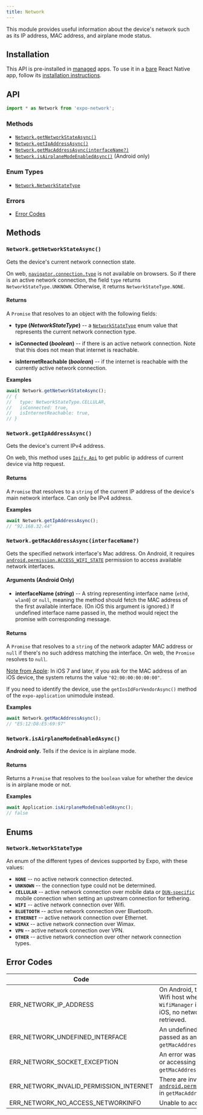 ```yaml
---
title: Network
---
```


This module provides useful information about the device's network such as its IP address, MAC address, and airplane mode status.

## Installation

This API is pre-installed in [managed](../../introduction/managed-vs-bare/#managed-workflow) apps. To use it in a [bare](../../introduction/managed-vs-bare/#bare-workflow) React Native app, follow its [installation instructions](https://github.com/expo/expo/tree/master/packages/expo-network).

## API

```js
import * as Network from 'expo-network';
```

### Methods

- [`Network.getNetworkStateAsync()`](#networkgetnetworkstateasync)
- [`Network.getIpAddressAsync()`](#networkgetipaddressasync)
- [`Network.getMacAddressAsync(interfaceName?)`](#networkgetmacaddressasyncinterfacename)
- [`Network.isAirplaneModeEnabledAsync()`](#networkisairplanemodeenabledasync) (Android only)

### Enum Types

- [`Network.NetworkStateType`](#networknetworkstatetype)

### Errors

- [Error Codes](#error-codes)

## Methods

### `Network.getNetworkStateAsync()`

Gets the device's current network connection state.

On web, [`navigator.connection.type`](https://developer.mozilla.org/en-US/docs/Web/API/Navigator/connection) is not available on browsers. So if there is an active network connection, the field `type` returns `NetworkStateType.UNKNOWN`. Otherwise, it returns `NetworkStateType.NONE`.

#### Returns

A `Promise` that resolves to an object with the following fields:

- **type (_NetworkStateType_)** -- a [`NetworkStateType`](#networknetworkstatetype) enum value that represents the current network connection type.

- **isConnected (_boolean_)** -- if there is an active network connection. Note that this does not mean that internet is reachable.
- **isInternetReachable (_boolean_)** -- if the internet is reachable with the currently active network connection.

**Examples**

```js
await Network.getNetworkStateAsync();
// {
//   type: NetworkStateType.CELLULAR,
//   isConnected: true,
//   isInternetReachable: true,
// }
```

### `Network.getIpAddressAsync()`

Gets the device's current IPv4 address. 

On web, this method uses [`Ipify Api`](https://www.ipify.org/) to get public ip address of current device via http request.

#### Returns

A `Promise` that resolves to a `string` of the current IP address of the device's main network interface. Can only be IPv4 address.

**Examples**

```js
await Network.getIpAddressAsync();
// "92.168.32.44"
```

### `Network.getMacAddressAsync(interfaceName?)`

Gets the specified network interface's Mac address. On Android, it requires [`android.permission.ACCESS_WIFI_STATE`](https://developer.android.com/reference/android/Manifest.permission#ACCESS_WIFI_STATE) permission to access available network interfaces.

#### Arguments (Android Only)

- **interfaceName (_string_)** -- A string representing interface name (`eth0`, `wlan0`) or `null`, meaning the method should fetch the MAC address of the first available interface. (On iOS this argument is ignored.) If undefined interface name passed in, the method would reject the promise with corresponding message.

#### Returns

A `Promise` that resolves to a `string` of the network adapter MAC address or `null` if there's no such address matching the interface. On web, the `Promise` resolves to `null`.

[Note from Apple](https://developer.apple.com/library/archive/releasenotes/General/WhatsNewIniOS/Articles/iOS7.html#//apple_ref/doc/uid/TP40013162-SW1): In iOS 7 and later, if you ask for the MAC address of an iOS device, the system returns the value `"02:00:00:00:00:00"`. 

If you need to identify the device, use the `getIosIdForVendorAsync()` method of the `expo-application` unimodule instead. 

**Examples**

```js
await Network.getMacAddressAsync();
// "E5:12:D8:E5:69:97"
```

### `Network.isAirplaneModeEnabledAsync()`

**Android only.** Tells if the device is in airplane mode.

#### Returns

Returns a `Promise` that resolves to the `boolean` value for whether the device is in airplane mode or not.

**Examples**

```js
await Application.isAirplaneModeEnabledAsync();
// false
```

## Enums

### `Network.NetworkStateType`

An enum of the different types of devices supported by Expo, with these values:

- **`NONE`** -- no active network connection detected.
- **`UNKNOWN`** -- the connection type could not be determined.
- **`CELLULAR`** -- active network connection over mobile data or [`DUN-specific`](https://developer.android.com/reference/android/net/ConnectivityManager#TYPE_MOBILE_DUN) mobile connection when setting an upstream connection for tethering.
- **`WIFI`** -- active network connection over Wifi.
- **`BLUETOOTH`** -- active network connection over Bluetooth.
- **`ETHERNET`** -- active network connection over Ethernet.
- **`WIMAX`** -- active network connection over Wimax.
- **`VPN`** -- active network connection over VPN.
- **`OTHER`** -- active network connection over other network connection types.

## Error Codes

| Code                                    | Description                                                                                                                                                               |
| --------------------------------------- | ------------------------------------------------------------------------------------------------------------------------------------------------------------------------- |
| ERR_NETWORK_IP_ADDRESS                | On Android, there may be an unknown Wifi host when trying to access `WifiManager` in `getIpAddressAsync`. On iOS, no network interfaces could be retrieved.                                                                                              |
| ERR_NETWORK_UNDEFINED_INTERFACE         | An undefined `interfaceName` was passed as an argument in `getMacAddressAsync`.                                                                                           |
| ERR_NETWORK_SOCKET_EXCEPTION            | An error was encountered in creating or accessing the socket in `getMacAddressAsync`.                                                                                              |
| ERR_NETWORK_INVALID_PERMISSION_INTERNET | There are invalid permissions for [`android.permission.ACCESS_WIFI_STATE`](https://developer.android.com/reference/android/Manifest.permission#ACCESS_WIFI_STATE) in `getMacAddressAsync`. |
| ERR_NETWORK_NO_ACCESS_NETWORKINFO       | Unable to access network information                                                                                                                                      |
